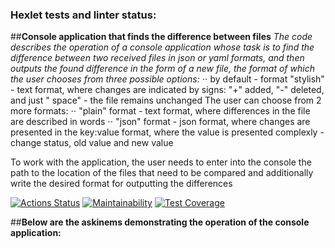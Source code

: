 ### Hexlet tests and linter status:

##**Console application that finds the difference between files**
_The code describes the operation of a console application whose task is to find the difference between two received
files in json or yaml formats, and then outputs the found difference in the form of a new file, the format of which the
user chooses from three possible options:_
⋅⋅ by default - format "stylish" - text format, where changes are indicated by signs: "+" added, "-" deleted, and just "
space" - the file remains unchanged
The user can choose from 2 more formats:
⋅⋅ "plain" format - text format, where differences in the file are described in words
⋅⋅ "json" format - json format, where changes are presented in the key:value format, where the value is presented
complexly - change status, old value and new value

To work with the application, the user needs to enter into the console the path to the location of the files that need
to be compared and additionally write the desired format for outputting the differences

[![Actions Status](https://github.com/DariaKarpova3108/java-project-71/actions/workflows/hexlet-check.yml/badge.svg)](https://github.com/DariaKarpova3108/java-project-71/actions)
[![Maintainability](https://api.codeclimate.com/v1/badges/bfd279cd76e94335bf76/maintainability)](https://codeclimate.com/github/DariaKarpova3108/java-project-71/maintainability)
[![Test Coverage](https://api.codeclimate.com/v1/badges/bfd279cd76e94335bf76/test_coverage)](https://codeclimate.com/github/DariaKarpova3108/java-project-71/test_coverage)

##**Below are the askinems demonstrating the operation of the console application:**
